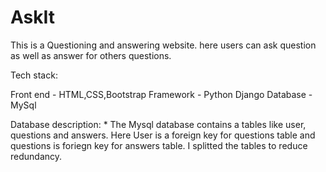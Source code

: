 # AskIt

This is a Questioning and answering website. here users can ask question as well as answer for others questions.

Tech stack:

Front end - HTML,CSS,Bootstrap
Framework - Python Django
Database - MySql

Database description:
    * The Mysql database contains a tables like user, questions and answers. Here User is a foreign key for questions table and questions is foriegn key for answers table.
I splitted the tables to reduce redundancy.
